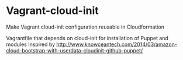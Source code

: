 # Vagrant-cloud-init
Make Vagrant cloud-init configuration reusable in Cloudformation

Vagrantfile that depends on cloud-init for installation of Puppet and modules
Inspired by http://www.knowceantech.com/2014/03/amazon-cloud-bootstrap-with-userdata-cloudinit-github-puppet/

